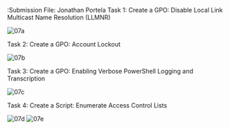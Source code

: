 :Submission File: Jonathan Portela
Task 1: Create a GPO: Disable Local Link Multicast Name Resolution (LLMNR)

![07a](https://github.com/wandererjon/Bootcamp-Submissions/assets/69092248/056e27ab-e4bb-4741-8078-15e1b0184897)


Task 2: Create a GPO: Account Lockout

![07b](https://github.com/wandererjon/Bootcamp-Submissions/assets/69092248/7859cd1d-fb3b-4c15-979c-287bb04fe0e7)


Task 3: Create a GPO: Enabling Verbose PowerShell Logging and Transcription

![07c](https://github.com/wandererjon/Bootcamp-Submissions/assets/69092248/39132cbb-6cda-4f30-8755-7f2f6abe53c2)


Task 4: Create a Script: Enumerate Access Control Lists

![07d](https://github.com/wandererjon/Bootcamp-Submissions/assets/69092248/fe7fa424-8c1c-4a1f-96a3-94ddda2c4fe6)
![07e](https://github.com/wandererjon/Bootcamp-Submissions/assets/69092248/7d4d451d-8156-443d-a7ea-b74ae84d6e79)


